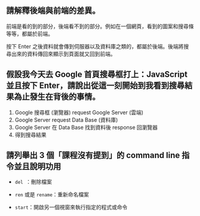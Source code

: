 ## 請解釋後端與前端的差異。

前端是看的到的部分，後端看不到的部分。例如在一個網頁，看到的圖案和搜尋條等等，都屬於前端。

按下 Enter 之後資料就會傳到伺服器以及資料庫之類的，都屬於後端。後端將搜尋出來的資料傳回來顯示到頁面就又回到前端。



## 假設我今天去 Google 首頁搜尋框打上：JavaScript 並且按下 Enter，請說出從這一刻開始到我看到搜尋結果為止發生在背後的事情。

1. Google 搜尋框 (瀏覽器) request Google Server (雲端)
2. Google Server request Data Base (資料庫)
3. Google Server 在 Data Base 找到資料後 response 回瀏覽器
4. 得到搜尋結果



## 請列舉出 3 個「課程沒有提到」的 command line 指令並且說明功用

- `del `：刪除檔案

- `ren` 或是 `rename`：重新命名檔案

- `start`：開啟另一個視窗來執行指定的程式或命令